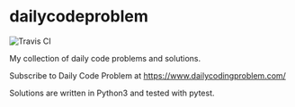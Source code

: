 # dailycodeproblem
![Travis CI](https://travis-ci.com/nqdao/DCP.svg?branch=master)

My collection of daily code problems and solutions.

Subscribe to Daily Code Problem at https://www.dailycodingproblem.com/

Solutions are written in Python3 and tested with pytest.
